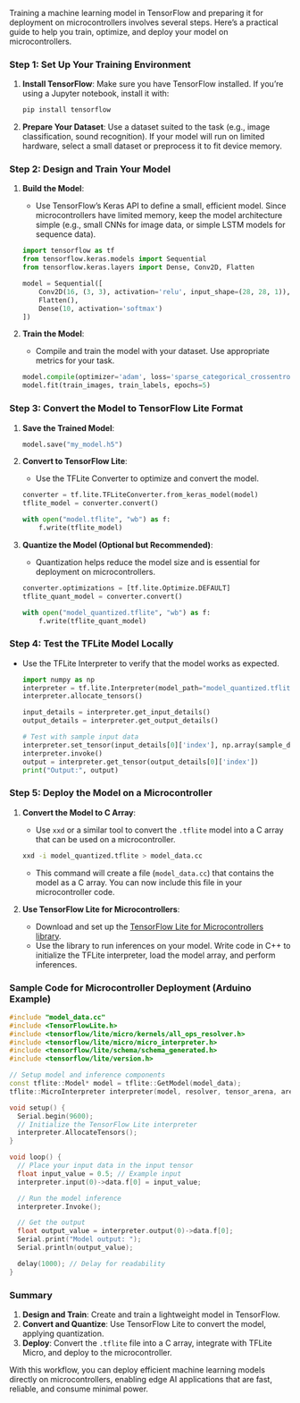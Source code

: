 Training a machine learning model in TensorFlow and preparing it for deployment on microcontrollers involves several steps. Here’s a practical guide to help you train, optimize, and deploy your model on microcontrollers.

### Step 1: Set Up Your Training Environment

1. **Install TensorFlow**: Make sure you have TensorFlow installed. If you’re using a Jupyter notebook, install it with:
   ```bash
   pip install tensorflow
   ```

2. **Prepare Your Dataset**: Use a dataset suited to the task (e.g., image classification, sound recognition). If your model will run on limited hardware, select a small dataset or preprocess it to fit device memory.

### Step 2: Design and Train Your Model

1. **Build the Model**:
   - Use TensorFlow’s Keras API to define a small, efficient model. Since microcontrollers have limited memory, keep the model architecture simple (e.g., small CNNs for image data, or simple LSTM models for sequence data).
   ```python
   import tensorflow as tf
   from tensorflow.keras.models import Sequential
   from tensorflow.keras.layers import Dense, Conv2D, Flatten

   model = Sequential([
       Conv2D(16, (3, 3), activation='relu', input_shape=(28, 28, 1)),
       Flatten(),
       Dense(10, activation='softmax')
   ])
   ```

2. **Train the Model**:
   - Compile and train the model with your dataset. Use appropriate metrics for your task.
   ```python
   model.compile(optimizer='adam', loss='sparse_categorical_crossentropy', metrics=['accuracy'])
   model.fit(train_images, train_labels, epochs=5)
   ```

### Step 3: Convert the Model to TensorFlow Lite Format

1. **Save the Trained Model**:
   ```python
   model.save("my_model.h5")
   ```

2. **Convert to TensorFlow Lite**:
   - Use the TFLite Converter to optimize and convert the model.
   ```python
   converter = tf.lite.TFLiteConverter.from_keras_model(model)
   tflite_model = converter.convert()

   with open("model.tflite", "wb") as f:
       f.write(tflite_model)
   ```

3. **Quantize the Model (Optional but Recommended)**:
   - Quantization helps reduce the model size and is essential for deployment on microcontrollers.
   ```python
   converter.optimizations = [tf.lite.Optimize.DEFAULT]
   tflite_quant_model = converter.convert()

   with open("model_quantized.tflite", "wb") as f:
       f.write(tflite_quant_model)
   ```

### Step 4: Test the TFLite Model Locally

- Use the TFLite Interpreter to verify that the model works as expected.
   ```python
   import numpy as np
   interpreter = tf.lite.Interpreter(model_path="model_quantized.tflite")
   interpreter.allocate_tensors()

   input_details = interpreter.get_input_details()
   output_details = interpreter.get_output_details()

   # Test with sample input data
   interpreter.set_tensor(input_details[0]['index'], np.array(sample_data, dtype=np.float32))
   interpreter.invoke()
   output = interpreter.get_tensor(output_details[0]['index'])
   print("Output:", output)
   ```

### Step 5: Deploy the Model on a Microcontroller

1. **Convert the Model to C Array**:
   - Use `xxd` or a similar tool to convert the `.tflite` model into a C array that can be used on a microcontroller.
   ```bash
   xxd -i model_quantized.tflite > model_data.cc
   ```
   - This command will create a file (`model_data.cc`) that contains the model as a C array. You can now include this file in your microcontroller code.

2. **Use TensorFlow Lite for Microcontrollers**:
   - Download and set up the [TensorFlow Lite for Microcontrollers library](https://www.tensorflow.org/lite/microcontrollers).
   - Use the library to run inferences on your model. Write code in C++ to initialize the TFLite interpreter, load the model array, and perform inferences.

### Sample Code for Microcontroller Deployment (Arduino Example)

```cpp
#include "model_data.cc"
#include <TensorFlowLite.h>
#include <tensorflow/lite/micro/kernels/all_ops_resolver.h>
#include <tensorflow/lite/micro/micro_interpreter.h>
#include <tensorflow/lite/schema/schema_generated.h>
#include <tensorflow/lite/version.h>

// Setup model and inference components
const tflite::Model* model = tflite::GetModel(model_data);
tflite::MicroInterpreter interpreter(model, resolver, tensor_arena, arena_size, error_reporter);

void setup() {
  Serial.begin(9600);
  // Initialize the TensorFlow Lite interpreter
  interpreter.AllocateTensors();
}

void loop() {
  // Place your input data in the input tensor
  float input_value = 0.5; // Example input
  interpreter.input(0)->data.f[0] = input_value;

  // Run the model inference
  interpreter.Invoke();

  // Get the output
  float output_value = interpreter.output(0)->data.f[0];
  Serial.print("Model output: ");
  Serial.println(output_value);

  delay(1000); // Delay for readability
}
```

### Summary

1. **Design and Train**: Create and train a lightweight model in TensorFlow.
2. **Convert and Quantize**: Use TensorFlow Lite to convert the model, applying quantization.
3. **Deploy**: Convert the `.tflite` file into a C array, integrate with TFLite Micro, and deploy to the microcontroller.

With this workflow, you can deploy efficient machine learning models directly on microcontrollers, enabling edge AI applications that are fast, reliable, and consume minimal power.
